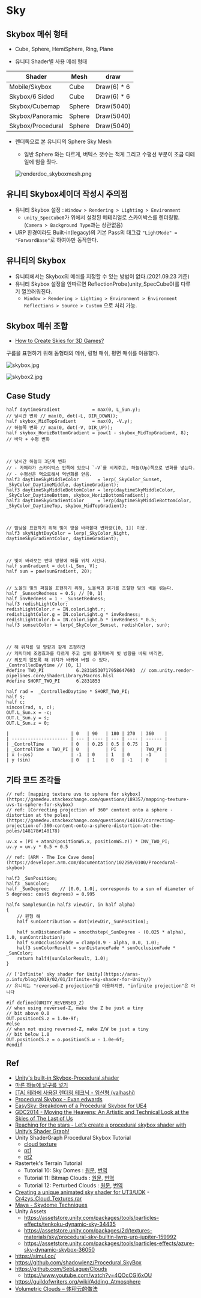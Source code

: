 # Sky

## Skybox 메쉬 형태

- Cube, Sphere, HemiSphere, Ring, Plane

- 유니티 Shader별 사용 메쉬 형태

| Shader            | Mesh   | draw        |
| ----------------- | ------ | ----------- |
| Mobile/Skybox     | Cube   | Draw(6) * 6 |
| Skybox/6 Sided    | Cube   | Draw(6) * 6 |
| Skybox/Cubemap    | Sphere | Draw(5040)  |
| Skybox/Panoramic  | Sphere | Draw(5040)  |
| Skybox/Procedural | Sphere | Draw(5040)  |

- 렌더독으로 본 유니티의 Sphere Sky Mesh
  - 일반 Sphere 와는 다르게, 버텍스 갯수는 적게 그리고 수평선 부분이 조금 디테일에 힘을 줬다.

  ![renderdoc_skyboxmesh.png](../res/renderdoc_skyboxmesh.png)

## 유니티 Skybox셰이더 작성시 주의점

- 유니티 Skybox 설정 : `Window > Rendering > Lighting > Environment`
  - `unity_SpecCube0`가 위에서 설정된 메테리얼로 스카이박스를 렌더링함.(`Camera > Background Type`과는 상관없음)
- URP 환경이라도 Built-in(legacy)의 기본 Pass의 태그값 `"LightMode" = "ForwardBase"`로 하여야만 동작한다.

## 유니티의 Skybox

- 유니티에서는 Skybox의 메쉬를 지정할 수 있는 방법이 없다.(2021.09.23 기준)
- 유니티 Skybox 설정을 안따르면 ReflectionProbe(unity_SpecCube0)를 다루기 껄끄러워진다.
  - `Window > Rendering > Lighting > Environment > Environment Reflections > Source > Custom` 으로 처리 가능.

## Skybox 메쉬 조합

- [How to Create Skies for 3D Games?](https://80.lv/articles/how-to-create-skies-for-3d-games/)

구름을 표현하기 위해 돔형태의 메쉬, 링형 매쉬, 평면 매쉬를 이용했다.

![skybox.jpg](../res/skybox.jpg)

![skybox2.jpg](../res/skybox2.jpg)

## Case Study

``` hlsl
half daytimeGradient            = max(0, L_Sun.y);                   // 낮시간 변화 // max(0, dot(-L, DIR_DOWN));
half skybox_MidTopGradient      = max(0, -V.y);                      // 하늘쪽 변화 // max(0, dot(-V, DIR_UP));
half skybox_HorizBottomGradient = pow(1 - skybox_MidTopGradient, 8); // 바닥 + 수평 변화



// 낮시간 하늘의 3단계 변화
// - 카메라가 스카이박스 안쪽에 있으니 `-V`를 시켜주고, 하늘(Up)쪽으로 변화를 넣는다.
// - 수평선은 역으로해서 역변화를 얻음.
half3 daytimeSkyMiddleColor       = lerp(_SkyColor_Sunset, _SkyColor_DaytimeMiddle, daytimeGradient);
half3 daytimeSkyMiddleBottomColor = lerp(daytimeSkyMiddleColor, _SkyColor_DaytimeBottom, skybox_HorizBottomGradient);
half3 daytimeSkyGradientColor     = lerp(daytimeSkyMiddleBottomColor, _SkyColor_DaytimeTop, skybox_MidTopGradient);



// 밤낮을 표현하기 위해 빛이 땅을 바라볼때 변화량([0, 1]) 이용.
half3 skyNightDayColor = lerp(_SkyColor_Night, daytimeSkyGradientColor, daytimeGradient);



// 빛이 바라보는 반대 방향에 해를 위치 시킨다.
half sunGradient = dot(-L_Sun, V);
half sun = pow(sunGradient, 20);


// 노을의 빛의 퍼짐을 표현하기 위해, 노을색과 붉기를 조절한 빛의 색을 섞는다.
half _SunsetRedness = 0.5; // [0, 1]
half invRedness = 1 - _SunsetRedness;
half3 redishLightColor;
redishLightColor.r = IN.colorLight.r;
redishLightColor.g = IN.colorLight.g * invRedness;
redishLightColor.b = IN.colorLight.b * invRedness * 0.5;
half3 sunsetColor = lerp(_SkyColor_Sunset, redishColor, sun);



// 해 위치를 빛 방향과 같게 조정하면
// 케릭터에 조명효과를 다르게 주고 싶어 불가피하게 빛 방향을 바꿔 버리면,
// 의도치 않도록 해 위치가 바뀌어 버릴 수 있다.
_ControlledDaytime // [0, 1]
#define TWO_PI            6.28318530717958647693  // com.unity.render-pipelines.core/ShaderLibrary/Macros.hlsl
#define SHORT_TWO_PI      6.2831853

half rad =  _ControlledDaytime * SHORT_TWO_PI;
half s;
half c;
sincos(rad, s, c);
OUT.L_Sun.x = -c;
OUT.L_Sun.y = s;
OUT.L_Sun.z = 0;

|                       | 0   | 90   | 180 | 270  | 360    |
| --------------------- | --- | ---- | --- | ---- | ------ |
| _ControlTime          | 0   | 0.25 | 0.5 | 0.75 | 1      |
| _ControlTime x TWO_PI | 0   |      | PI  |      | TWO_PI |
| x (-cos)              | -1  | 0    | 1   | 0    | -1     |
| y (sin)               | 0   | 1    | 0   | -1   | 0      |

```

## 기타 코드 조각들

``` hlsl
// ref: [mapping texture uvs to sphere for skybox](https://gamedev.stackexchange.com/questions/189357/mapping-texture-uvs-to-sphere-for-skybox)
// ref: [Correcting projection of 360° content onto a sphere - distortion at the poles](https://gamedev.stackexchange.com/questions/148167/correcting-projection-of-360-content-onto-a-sphere-distortion-at-the-poles/148178#148178)

uv.x = (PI + atan2(positionWS.x, positionWS.z)) * INV_TWO_PI;
uv.y = uv.y * 0.5 + 0.5
```

``` hlsl
// ref: [ARM - The Ice Cave demo](https://developer.arm.com/documentation/102259/0100/Procedural-skybox)

half3 _SunPosition;
half3 _SunColor;
half _SunDegree;    // [0.0, 1.0], corresponds to a sun of diameter of 5 degrees: cos(5 degrees) = 0.995

half4 SampleSun(in half3 viewDir, in half alpha)
{
    // 원형 해
    half sunContribution = dot(viewDir,_SunPosition);

    half sunDistanceFade = smoothstep(_SunDegree - (0.025 * alpha), 1.0, sunContribution);
    half sunOcclusionFade = clamp(0.9 - alpha, 0.0, 1.0);
    half3 sunColorResult = sunDistanceFade * sunOcclusionFade * _SunColor;
    return half4(sunColorResult, 1.0);
}
```

``` hlsl
// ['Infinite' sky shader for Unity](https://aras-p.info/blog/2019/02/01/Infinite-sky-shader-for-Unity/)
// 유니티는 "reversed-Z projection"을 이용하지만, "infinite projection"은 아니다

#if defined(UNITY_REVERSED_Z)
// when using reversed-Z, make the Z be just a tiny
// bit above 0.0
OUT.positionCS.z = 1.0e-9f;
#else
// when not using reversed-Z, make Z/W be just a tiny
// bit below 1.0
OUT.positionCS.z = o.positionCS.w - 1.0e-6f;
#endif
```

## Ref

- [Unity's built-in Skybox-Procedural.shader](https://github.com/TwoTailsGames/Unity-Built-in-Shaders/blob/master/DefaultResourcesExtra/Skybox-Procedural.shader)
- [마른 하늘에 날구름 넣기](https://www.slideshare.net/ajinkim/ss-58266584)
- [[TA] 테라에 사용된 렌더링 테크닉 - 임신형 (valhashi)](https://www.slideshare.net/valhashi/2011-03-gametechtadptforpdf)
- [Procedural Skybox - Evan edwards](https://www.e2gamedev.com/skybox)
- [EasySky: Breakdown of a Procedural Skybox for UE4](https://80.lv/articles/easysky-breakdown-of-a-procedural-skybox-for-ue4/)
- [GDC2014  - Moving the Heavens: An Artistic and Technical Look at the Skies of The Last of Us](https://www.youtube.com/watch?v=o66p1QDH7aI)
- [Reaching for the stars - Let’s create a procedural skybox shader with Unity’s Shader Graph!](https://medium.com/@jannik_boysen/procedural-skybox-shader-137f6b0cb77c)
- Unity ShaderGraph Procedural Skybox Tutorial
  - [cloud texture](https://timcoster.com/2019/09/09/tileable-clouds-texture/)
  - [pt1](https://timcoster.com/2019/09/03/unity-shadergraph-skybox-quick-tutorial/)
  - [pt2](https://timcoster.com/2020/02/26/unity-shadergraph-procedural-skybox-tutorial-pt-2-day-night-cycle/)
- Rastertek's Terrain Tutorial
  - Tutorial 10: Sky Domes : [원문](http://www.rastertek.com/tertut10.html), [번역](https://copynull.tistory.com/313)
  - Tutorial 11: Bitmap Clouds : [원문](http://www.rastertek.com/tertut11.html), [번역](https://copynull.tistory.com/314)
  - Tutorial 12: Perturbed Clouds : [원문](http://www.rastertek.com/tertut12.html), [번역](https://copynull.tistory.com/315)
- [Creating a unique animated sky shader for UT3/UDK](http://cr4zyb4st4rd.co.uk/SkyShader.html) - [Cr4zys_Cloud_Textures.rar](http://cr4zyb4st4rd.co.uk/SkyShader/Cr4zys_Cloud_Textures.rar)
- [Maya - Skydome Techniques](https://www.youtube.com/watch?v=YwzOMHXYFyw)
- Unity Assets
  - <https://assetstore.unity.com/packages/tools/particles-effects/tenkoku-dynamic-sky-34435>
  - <https://assetstore.unity.com/packages/2d/textures-materials/sky/procedural-sky-builtin-lwrp-urp-jupiter-159992>
  - <https://assetstore.unity.com/packages/tools/particles-effects/azure-sky-dynamic-skybox-36050>
- <https://simul.co/>
- <https://github.com/shadowlenz/Procedural.SkyBox>
- <https://github.com/SebLague/Clouds>
  - <https://www.youtube.com/watch?v=4QOcCGI6xOU>
- <https://guildofwriters.org/wiki/Adding_Atmosphere>
- [Volumetric Clouds – 体积云的做法](http://walkingfat.com/volumetric-clouds-%e4%bd%93%e7%a7%af%e4%ba%91%e7%9a%84%e5%81%9a%e6%b3%95/)
